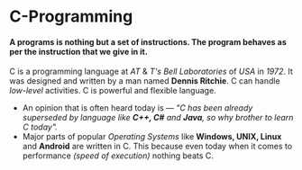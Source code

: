 # C-Programming
#### A programs is nothing but a set of instructions. The program behaves as per the instruction that we give in it.

 C is a programming language at *AT* & *T's Bell Laboratories* of *USA* in *1972*. It was designed and written by a man named **Dennis Ritchie**. C can handle *low-level* activities. C is powerful and flexible language.
 - An opinion that is often heard today is — *"C has been already superseded by language like **C++, C#** and **Java**, so why brother to learn C today".*  
 - Major parts of popular *Operating Systems* like **Windows, UNIX, Linux** and **Android** are written in C. This because even today when it comes to performance *(speed of execution)* nothing beats C.

